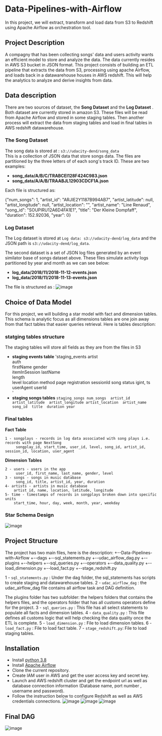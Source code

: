 # Data-Pipelines-with-Airflow
In this project, we will extract, transform and load data from S3 to Redshift using Apache  Airflow as orchestration tool.

## Project Description

A compagny that has been collecting songs' data and users activity wants an efficient model to store and analyze the data. The data currently resides in AWS S3 bucket in JSON format.
This project consists of building an ETL pipeline that extracts the data from S3, processing using apache Airflow, and loads back in a datawarehouse houses in AWS redshift.
This will help the analytics to analyze and derive insights from data.

## Data description
There are two sources of dataset, the **Song Dataset** and the **Log Dataset** .  Both dataset are currently stored in amazon S3. These files will be read from Apache Airflow and stored in some staging tables. Then another process will extract the data from staging tables and load in final tables in AWS redshift datawarehouse.

### The Song Dataset
The song data is stored at : `s3://udacity-dend/song_data`  
This is a collection of JSON data that store songs data. The files are partitioned by the three letters of of each song's track ID. These are two examples:

 - **song_data/A/B/C/TRABCEI128F424C983.json**
 - **song_data/A/A/B/TRAABJL12903CDCF1A.json**
 
 Each file is structured as:
 
 {"num_songs": 1, "artist_id": "ARJIE2Y1187B994AB7", "artist_latitude": null, "artist_longitude": null, "artist_location": "", "artist_name": "Line Renaud", "song_id": "SOUPIRU12A6D4FA1E1", "title": "Der Kleine Dompfaff", "duration": 152.92036, "year": 0}

### Log Dataset

The Log dataset is stored at `Log data: s3://udacity-dend/log_data` and the JSON path is `s3://udacity-dend/log_data`.

The second dataset is a set of JSON log files generated by an event similator base of songs dataset above. These files simulate activity logs partitioned by year and month as we can see below:

- **log_data/2018/11/2018-11-12-events.json**
- **log_data/2018/11/2018-11-13-events.json**

The file is structured as :
![image](https://raw.githubusercontent.com/tmbothe/Data_Warehouse_Project/main/images/log-data.png)

## Choice of Data Model

For this project, we will building a star model with fact and dimension tables. This schema is analytic focus as all dimensions tables are one join away from that fact tables that easier queries retrieval. Here is tables description:

### statging tables structure
 The staging tables will store all fields as they are from the files in S3
 - **staging events table** 
 'staging_events
    artist    
    auth      
    firstName 
    gender    
    itemInSession 
    lastName  
    length    
    level 
    location
    method 
    page 
    registration 
    sessionId 
    song 
    status igint,
    ts  
    userAgent 
    userId  
 '
 - **staging songs tables**
 ` staging_songs
     num_songs 
     artist_id
     artist_latitude 
     artist_longitude
     artist_location 
     artist_name 
     song_id 
     title 
     duration
     year
     `
### Final tables

**Fact Table**

    1 - songplays - records in log data associated with song plays i.e. records with page NextSong
         songplay_id, start_time, user_id, level, song_id, artist_id, session_id, location, user_agent
         
**Dimension Tables**

    2 - users - users in the app
         user_id, first_name, last_name, gender, level 
    3 - songs - songs in music database
         song_id, title, artist_id, year, duration
    4- artists - artists in music database
        artist_id, name, location, latitude, longitude
    5- time - timestamps of records in songplays broken down into specific units
        start_time, hour, day, week, month, year, weekday
 ### Star Schema Design       
 ![image](https://raw.githubusercontent.com/tmbothe/Data_Warehouse_Project/main/images/datamodel.PNG)
 
 ## Project Structure
 
 The project has two main files, here is the description:
 +--Data-Pipelines-with-Airflow
   +--dags
     +--sql_statements.py
     +--udac_airflow_dag.py
   +--plugins
     +--helpers
       +--sql_queries.py
     +--operators
       +--data_quality.py
       +--load_dimension.py
       +--load_fact.py
       +--stage_redshift.py
       
 1 - `sql_statements.py` : Under the dag folder, the sql_statements has scripts to create staging and datawarehouse tables.
 2 - `udac_airflow_dag`  : the udac_airflow_dag file contains all airflow task and DAG definition.
 
 The  plugins folder has two subfolder: the helpers folders that contains the helpers files, and the operators folder that has all customs operators define for the project. 
 3 - `sql_queries.py`    : This file has all select statements to populate all facts and dimension tables.
 4 - `data_quality.py`   : This file defines all customs logic that will help checking the data quality once the ETL is complete.
 5 - `load_dimension.py` : File to load dimension tables.
 6 - `load_fact.py`      : File to load fact table.
 7 -  `stage_redshift.py`:  File to load staging tables.
 

## Installation 

- Install [python 3.8](https://www.python.org)
- Install [Apache Airflow](https://airflow.apache.org/docs/apache-airflow/stable/installation.html)
- Clone the current repository. 
- Create IAM user in AWS and get the user access key and secret key.
- Launch and AWS redshift cluster and get the endpoint url as well as database connection information (Database name, port number , username and password).
- Follow the instruction below to configure Redshift as well as AWS credentials connections.
 ![image](https://raw.githubusercontent.com/tmbothe/Data-Pipelines-with-Airflow/main/dags/images/connections1.PNG)
 ![image](https://raw.githubusercontent.com/tmbothe/Data-Pipelines-with-Airflow/main/dags/images/connections2.PNG)
 ![image](https://raw.githubusercontent.com/tmbothe/Data-Pipelines-with-Airflow/main/dags/images/connections3.PNG)

 ## Final DAG

![image](https://raw.githubusercontent.com/tmbothe/Data-Pipelines-with-Airflow/main/dags/images/final_DAG.PNG)


 
